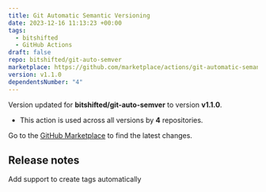 ```yaml
---
title: Git Automatic Semantic Versioning
date: 2023-12-16 11:13:23 +00:00
tags:
  - bitshifted
  - GitHub Actions
draft: false
repo: bitshifted/git-auto-semver
marketplace: https://github.com/marketplace/actions/git-automatic-semantic-versioning
version: v1.1.0
dependentsNumber: "4"
---
```



Version updated for **bitshifted/git-auto-semver** to version **v1.1.0**.
- This action is used across all versions by **4** repositories.

Go to the [GitHub Marketplace](https://github.com/marketplace/actions/git-automatic-semantic-versioning) to find the latest changes.

## Release notes

Add support to create tags automatically
